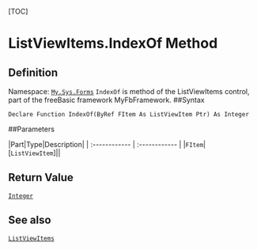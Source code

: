 [TOC]
# ListViewItems.IndexOf Method

## Definition
Namespace: [`My.Sys.Forms`](My.Sys.Forms.md)
`IndexOf` is method of the ListViewItems control, part of the freeBasic framework MyFbFramework.
##Syntax
```freeBasic
Declare Function IndexOf(ByRef FItem As ListViewItem Ptr) As Integer
```

##Parameters

|Part|Type|Description|
| :------------ | :------------ |
|`FItem`|[`ListViewItem`]||

## Return Value
[`Integer`]("https://www.freebasic.net/wiki/KeyPgInteger")
## See also
[`ListViewItems`](ListViewItems.md)
